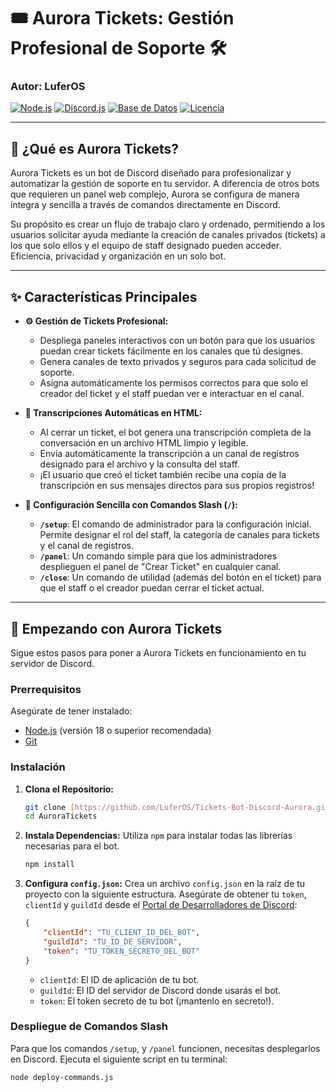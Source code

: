 # 🎟️ Aurora Tickets: Gestión Profesional de Soporte 🛠️

### **Autor:** LuferOS

[![Node.js](https://img.shields.io/badge/Node.js-18.x-green?logo=nodedotjs&style=for-the-badge)](https://nodejs.org/)
[![Discord.js](https://img.shields.io/badge/Discord.js-14.x-blue?logo=discord&style=for-the-badge)](https://discord.js.org/)
[![Base de Datos](https://img.shields.io/badge/Base%20de%20Datos-JSON-orange?logo=json&style=for-the-badge)](https://www.json.org/json-es.html)
[![Licencia](https://img.shields.io/badge/Licencia-MIT-lightgrey?style=for-the-badge)](LICENSE)

---

## 🌌 ¿Qué es Aurora Tickets?

Aurora Tickets es un bot de Discord diseñado para profesionalizar y automatizar la gestión de soporte en tu servidor. A diferencia de otros bots que requieren un panel web complejo, Aurora se configura de manera íntegra y sencilla a través de comandos directamente en Discord.

Su propósito es crear un flujo de trabajo claro y ordenado, permitiendo a los usuarios solicitar ayuda mediante la creación de canales privados (tickets) a los que solo ellos y el equipo de staff designado pueden acceder. Eficiencia, privacidad y organización en un solo bot.

---

## ✨ Características Principales

* **⚙️ Gestión de Tickets Profesional:**
    * Despliega paneles interactivos con un botón para que los usuarios puedan crear tickets fácilmente en los canales que tú designes.
    * Genera canales de texto privados y seguros para cada solicitud de soporte.
    * Asigna automáticamente los permisos correctos para que solo el creador del ticket y el staff puedan ver e interactuar en el canal.

* **📜 Transcripciones Automáticas en HTML:**
    * Al cerrar un ticket, el bot genera una transcripción completa de la conversación en un archivo HTML limpio y legible.
    * Envía automáticamente la transcripción a un canal de registros designado para el archivo y la consulta del staff.
    * ¡El usuario que creó el ticket también recibe una copia de la transcripción en sus mensajes directos para sus propios registros!

* **🔧 Configuración Sencilla con Comandos Slash (`/`):**
    * **`/setup`**: El comando de administrador para la configuración inicial. Permite designar el rol del staff, la categoría de canales para tickets y el canal de registros.
    * **`/panel`**: Un comando simple para que los administradores desplieguen el panel de "Crear Ticket" en cualquier canal.
    * **`/close`**: Un comando de utilidad (además del botón en el ticket) para que el staff o el creador puedan cerrar el ticket actual.

---

## 🚀 Empezando con Aurora Tickets

Sigue estos pasos para poner a Aurora Tickets en funcionamiento en tu servidor de Discord.

### **Prerrequisitos**

Asegúrate de tener instalado:

* [Node.js](https://nodejs.org/) (versión 18 o superior recomendada)
* [Git](https://git-scm.com/downloads)

### **Instalación**

1.  **Clona el Repositorio:**
    ```bash
    git clone [https://github.com/LuferOS/Tickets-Bot-Discord-Aurora.git](https://github.com/LuferOS/Tickets-Bot-Discord-Aurora.git)
    cd AuroraTickets
    ```

2.  **Instala Dependencias:**
    Utiliza `npm` para instalar todas las librerías necesarias para el bot.
    ```bash
    npm install
    ```

3.  **Configura `config.json`:**
    Crea un archivo `config.json` en la raíz de tu proyecto con la siguiente estructura. Asegúrate de obtener tu `token`, `clientId` y `guildId` desde el [Portal de Desarrolladores de Discord](https://discord.com/developers/applications):

    ```json
    {
        "clientId": "TU_CLIENT_ID_DEL_BOT",
        "guildId": "TU_ID_DE_SERVIDOR",
        "token": "TU_TOKEN_SECRETO_DEL_BOT"
    }
    ```

    * `clientId`: El ID de aplicación de tu bot.
    * `guildId`: El ID del servidor de Discord donde usarás el bot.
    * `token`: El token secreto de tu bot (¡mantenlo en secreto!).

### **Despliegue de Comandos Slash**

Para que los comandos `/setup`, y `/panel` funcionen, necesitas desplegarlos en Discord. Ejecuta el siguiente script en tu terminal:

```bash
node deploy-commands.js
